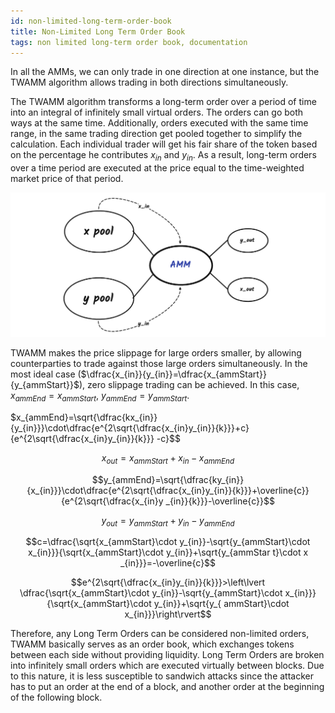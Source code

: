 ```yaml
---
id: non-limited-long-term-order-book
title: Non-Limited Long Term Order Book
tags: non limited long-term order book, documentation
---
```


In all the AMMs, we can only trade in one direction at one instance, but the TWAMM algorithm allows trading in both directions simultaneously.

The TWAMM algorithm transforms a long-term order over a period of time into an integral of infinitely small virtual orders. The orders can go both ways at the same time. Additionally, orders executed with the same time range, in the same trading direction get pooled together to simplify the calculation. Each individual trader will get his fair share of the token based on the percentage he contributes $x_{in}$ and $y_{in}$. As a result, long-term orders over a time period are executed at the price equal to the time-weighted market price of that period.

![](images/lt-swap-in-out.png)

TWAMM makes the price slippage for large orders smaller, by allowing counterparties to trade against those large orders simultaneously. In the most ideal case ($\dfrac{x_{in}}{y_{in}}=\dfrac{x_{ammStart}}{y_{ammStart}}$), zero slippage trading can be achieved. In this case, $x_{ammEnd}=x_{ammStart}$​, $y_{ammEnd}=y_{ammStart}$.

$x_{ammEnd}=\sqrt{\dfrac{kx_{in}}{y_{in}}}\cdot\dfrac{e^{2\sqrt{\dfrac{x_{in}y_{in}}{k}}}+c}{e^{2\sqrt{\dfrac{x_{in}y_{in}}{k}}} -c}$$

$$x_{out}=x_{ammStart}+x_{in}-x_{ammEnd}$$

$$y_{ammEnd}=\sqrt{\dfrac{ky_{in}}{x_{in}}}\cdot\dfrac{e^{2\sqrt{\dfrac{x_{in}y_{in}}{k}}}+\overline{c}}{e^{2\sqrt{\dfrac{x_{in}y _{in}}{k}}}-\overline{c}}$$

$$y_{out}=y_{ammStart}+y_{in}-y_{ammEnd}$$

$$c=\dfrac{\sqrt{x_{ammStart}\cdot y_{in}}-\sqrt{y_{ammStart}\cdot x_{in}}}{\sqrt{x_{ammStart}\cdot y_{in}}+\sqrt{y_{ammStar t}\cdot x _{in}}}=-\overline{c}$$

$$e^{2\sqrt{\dfrac{x_{in}y_{in}}{k}}}>\left\lvert \dfrac{\sqrt{x_{ammStart}\cdot y_{in}}-\sqrt{y_{ammStart}\cdot x_{in}}}{\sqrt{x_{ammStart}\cdot y_{in}}+\sqrt{y_{ ammStart}\cdot x_{in}}}\right\rvert$$

Therefore, any Long Term Orders can be considered non-limited orders, TWAMM basically serves as an order book, which exchanges tokens between each side without providing liquidity. Long Term Orders are broken into infinitely small orders which are executed virtually between blocks. Due to this nature, it is less susceptible to sandwich attacks since the attacker has to put an order at the end of a block, and another order at the beginning of the following block.

